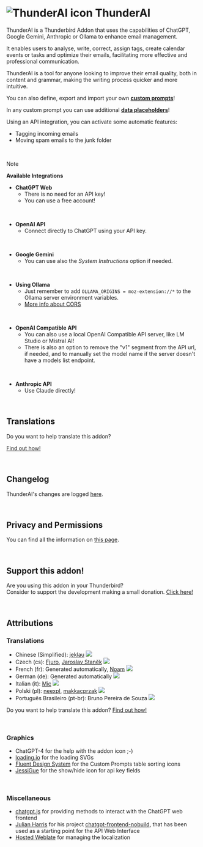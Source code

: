 # ![ThunderAI icon](images/icon-32px.png "ThunderAI") ThunderAI

ThunderAI is a Thunderbird Addon that uses the capabilities of ChatGPT, Google Gemini, Anthropic or Ollama to enhance email management.

It enables users to analyse, write, correct, assign tags, create calendar events or tasks and optimize their emails, facilitating more effective and professional communication.

ThunderAI is a tool for anyone looking to improve their email quality, both in content and grammar, making the writing process quicker and more intuitive. 

You can also define, export and import your own **[custom prompts](https://micz.it/thunderbird-addon-thunderai/custom-prompts/)**!

In any custom prompt you can use additional **[data placeholders](https://micz.it/thunderbird-addon-thunderai/data-placeholders/)**!

Using an API integration, you can activate some automatic features:
- Tagging incoming emails
- Moving spam emails to the junk folder

<br>


> [!NOTE]
> **Available Integrations**
> - **ChatGPT Web**
>   - There is no need for an API key!
>   - You can use a free account!
>
> <br>
>
> - **OpenAI API**
>   - Connect directly to ChatGPT using your API key.
>
> <br>
> 
> - **Google Gemini**
>   - You can use also the _System Instructions_ option if needed.
> 
> <br>
> 
> - **Using Ollama**
>   - Just remember to add `OLLAMA_ORIGINS = moz-extension://*` to the Ollama server environment variables.
>   - [More info about CORS](https://micz.it/thunderbird-addon-thunderai/ollama-cors-information/)
>
> <br>
> 
> - **OpenAI Compatible API**
>   - You can also use a local OpenAI Compatible API server, like LM Studio or Mistral AI!
>   - There is also an option to remove the "v1" segment from the API url, if needed, and to manually set the model name if the server doesn't have a models list endpoint.
> 
> <br>
> 
> - **Anthropic API**
>   - Use Claude directly!



<br>

## Translations
Do you want to help translate this addon?

[Find out how!](https://micz.it/thunderbird-addon-thunderai/translate/)

<br>

## Changelog
ThunderAI's changes are logged [here](CHANGELOG.md).

<br>

## Privacy and Permissions
You can find all the information on [this page](https://micz.it/thunderbird-addon-thunderai/privacy-permissions/).

<br>

## Support this addon!
Are you using this addon in your Thunderbird?
<br>Consider to support the development making a small donation. [Click here!](https://www.paypal.com/donate/?business=UHN4SXPGEXWQL&no_recurring=1&item_name=Thunderbird+Addon+ThunderAI&currency_code=EUR)

<br>

## Attributions

### Translations
- Chinese (Simplified): [jeklau](https://github.com/jeklau) <img src="https://micz.it/weblate/thunderai/zh_Hans.svg">
- Czech (cs): [Fjuro](https://hosted.weblate.org/user/Fjuro/), [Jaroslav Staněk](https://hosted.weblate.org/user/jaroush/) <img src="https://micz.it/weblate/thunderai/cs.svg">
- French (fr): Generated automatically, [Noam](https://github.com/noam-sc) <img src="https://micz.it/weblate/thunderai/fr.svg">
- German (de): Generated automatically <img src="https://micz.it/weblate/thunderai/de.svg">
- Italian (it): [Mic](https://github.com/micz/) <img src="https://micz.it/weblate/thunderai/it.svg">
- Polski (pl): [neexpl](https://github.com/neexpl), [makkacprzak](https://github.com/makkacprzak) <img src="https://micz.it/weblate/thunderai/pl.svg">
- Português Brasileiro (pt-br): Bruno Pereira de Souza <img src="https://micz.it/weblate/thunderai/pt-br.svg">

Do you want to help translate this addon? [Find out how!](https://micz.it/thunderbird-addon-thunderai/translate/)


<br>

### Graphics
- ChatGPT-4 for the help with the addon icon ;-)
- <a href="https://loading.io">loading.io</a> for the loading SVGs
- [Fluent Design System](https://www.iconfinder.com/fluent-designsystem) for the Custom Prompts table sorting icons
- [JessiGue](https://www.flaticon.com/authors/jessigue) for the show/hide icon for api key fields


<br>


### Miscellaneous
- <a href="https://github.com/KudoAI/chatgpt.js">chatgpt.js</a> for providing methods to interact with the ChatGPT web frontend
- <a href="https://github.com/boxabirds">Julian Harris</a> for his project <a href="https://github.com/boxabirds/chatgpt-frontend-nobuild">chatgpt-frontend-nobuild</a>, that has been used as a starting point for the API Web Interface
- <a href="https://hosted.weblate.org/widgets/thunderai/">Hosted Weblate</a> for managing the localization
